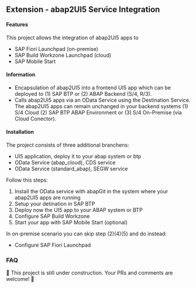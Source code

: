 ## Extension - abap2UI5 Service Integration
#### Features
This project allows the integration of abap2UI5 apps to 
* SAP Fiori Launchpad (on-premise)
* SAP Build Workzone Launchpad (cloud)
* SAP Mobile Start

#### Information
* Encapsulation of abap2UI5 into a frontend UI5 app which can be deployed to (1) SAP BTP or (2) ABAP Backend (S/4, R/3). <br>
* Calls abap2UI5 apps via an OData Service using the Destination Service. The abap2UI5 apps can remain unchanged in your backend systems (1) S/4 Cloud (2) SAP BTP ABAP Environment or (3) S/4 On-Premise (via Cloud Conector).

#### Installation
The project consists of three additional branchens:
* UI5 application, deploy it to your abap system or btp
* OData Service (abap_cloud), CDS service
* OData Service (standard_abap), SEGW service

Follow this steps:
1. Install the OData service with abapGit in the system where your abap2UI5 apps are running
2. Setup your detination in SAP BTP
3. Deploy now the UI5 app to your ABAP system or BTP
4. Configure SAP Build Workzone
5. Start your app with SAP Mobile Start (optional)
   
In on-premise scenario you can skip step (2)(4)(5) and do instead:
* Configure SAP Fiori Launchpad

### FAQ
🚧 This project is still under construction. Your PRs and comments are welcome! 👷
